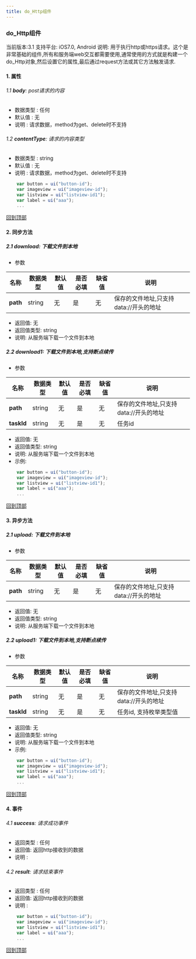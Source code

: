 ```yaml
---
title: do_Http组件
---
```

### do_Http组件

当前版本:3.1
支持平台: iOS7.0, Android
说明: 用于执行http或https请求。这个是非常基础的组件,所有和服务端web交互都需要使用,通常使用的方式就是构建一个do_Http对象,然后设置它的属性,最后通过request方法或其它方法触发请求.

#### 1. 属性

###### 1.1 **body**: post请求的内容
- 数据类型 :	任何
- 默认值 : 无
- 说明 :	请求数据，method为get、delete时不支持

###### 1.2 **contentType**: 请求的内容类型
- 数据类型 :	string
- 默认值 : 无
- 说明 :	请求数据，method为get、delete时不支持

```javascript
	var button = ui("button-id");
	var imageview = ui("imageview-id");
	var listview = ui("listview-id1");
	var label = ui("aaa");
	...

```
[回到顶部](#top)

#### 2. 同步方法

##### 2.1 **download**: 下载文件到本地
- 参数

 名称 | 数据类型 |默认值|是否必填|缺省值|说明
 ---- |-------------  |----------|--------------|--------|------
 **path** |string|无|是|无|保存的文件地址,只支持data://开头的地址
- 返回值: 无
- 返回值类型: string
- 说明: 从服务端下载一个文件到本地

##### 2.2 **download1**: 下载文件到本地,支持断点续传
- 参数

 名称 | 数据类型 |默认值|是否必填|缺省值|说明
 ---- |-------------  |----------|--------------|--------|------
**path** |string | 无 | 是|无|保存的文件地址,只支持data://开头的地址
**taskId** |string | 无 | 是|无|任务id
- 返回值: 无
- 返回值类型: string
- 说明: 从服务端下载一个文件到本地
- 示例:

```javascript
	var button = ui("button-id");
	var imageview = ui("imageview-id");
	var listview = ui("listview-id1");
	var label = ui("aaa");
	...

```
[回到顶部](#top)
#### 3. 异步方法

##### 2.1 **upload**: 下载文件到本地
- 参数

 名称 | 数据类型 |默认值|是否必填|缺省值|说明
 ---- |-------------  |----------|--------------|--------|------
**path** |string | 无 | 是|无|保存的文件地址,只支持data://开头的地址
- 返回值: 无
- 返回值类型: string
- 说明: 从服务端下载一个文件到本地

##### 2.2 **upload1**: 下载文件到本地,支持断点续传
- 参数

 名称 | 数据类型 |默认值|是否必填|缺省值|说明
 ---- |-------------  |----------|--------------|--------|------
**path** |string | 无 | 是|无|保存的文件地址,只支持data://开头的地址
**taskId** |string | 无 | 是|无|任务id, 支持枚举类型值
- 返回值: 无
- 返回值类型: string
- 说明: 从服务端下载一个文件到本地
- 示例:

```javascript
	var button = ui("button-id");
	var imageview = ui("imageview-id");
	var listview = ui("listview-id1");
	var label = ui("aaa");
	...

```

[回到顶部](#top)
#### 4. 事件

###### 4.1 **success**: 请求成功事件
- 返回类型 : 任何
- 返回值: 返回http接收到的数据
- 说明 :

###### 4.2 **result**: 请求结束事件
- 返回类型 : 任何
- 返回值: 返回http接收到的数据
- 说明 :

```javascript
	var button = ui("button-id");
	var imageview = ui("imageview-id");
	var listview = ui("listview-id1");
	var label = ui("aaa");
	...

```
[回到顶部](#top)
